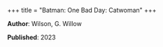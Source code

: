 +++
title = "Batman: One Bad Day: Catwoman"
+++



**Author**: Wilson, G. Willow

**Published**: 2023